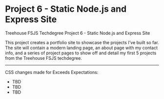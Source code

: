# Project 6 - Static Node.js and Express Site
 Treehouse FSJS Techdegree Project 6 - Static Node.js and Express Site

This project creates a portfolio site to showcase the projects I've built so far. The site will contain a modern landing page, an about page with my contact info, and a series of project pages to show off and detail my first 5 projects from the Treehouse FSJS techdegree.

---

CSS changes made for Exceeds Expectations:
- TBD
- TBD
- TBD
